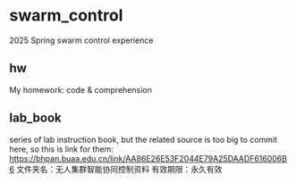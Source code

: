 # swarm_control
2025 Spring swarm control experience
## hw
My homework: code & comprehension

## lab_book
series of lab instruction book, but the related source is too big to commit here, so this is link for them:
https://bhpan.buaa.edu.cn/link/AA86E26E53F2044E79A25DAADF616006B6
文件夹名：无人集群智能协同控制资料
有效期限：永久有效
